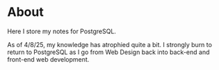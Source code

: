 # About
Here I store my notes for PostgreSQL.


As of 4/8/25, my knowledge has atrophied quite a bit.
I strongly burn to return to PostgreSQL as I go from Web Design back into back-end and front-end web development.
